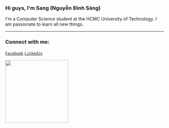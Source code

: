 ### Hi guys, I'm Sang (Nguyễn Đình Sáng)

I'm a Computer Science student at the HCMC University of Technology. I am passionate to learn all new things.

---

### Connect with me:

[`Facebook`](https://www.facebook.com/sang.kakashi.7/) [`Linkedin`](https://www.linkedin.com/in/sangnguyen24/)
<!-- 
[![Anurag's GitHub stats](https://github-readme-stats.vercel.app/api?username=SANGNGUYEN24&count_private=true&show_icons=true&theme=nord&hide_border=true&border_radius=12)](https://github.com/anuraghazra/github-readme-stats&count_private=true)
 -->
<img style="width:200px" src="https://user-images.githubusercontent.com/78266241/142904633-595aa4b3-fa36-4778-855d-3f4ddf62cc67.png" />

<!-- [![Top Langs](https://github-readme-stats.vercel.app/api/top-langs/?username=SANGNGUYEN24&layout=compact&theme=dark)](https://github.com/anuraghazra/github-readme-stats) -->
